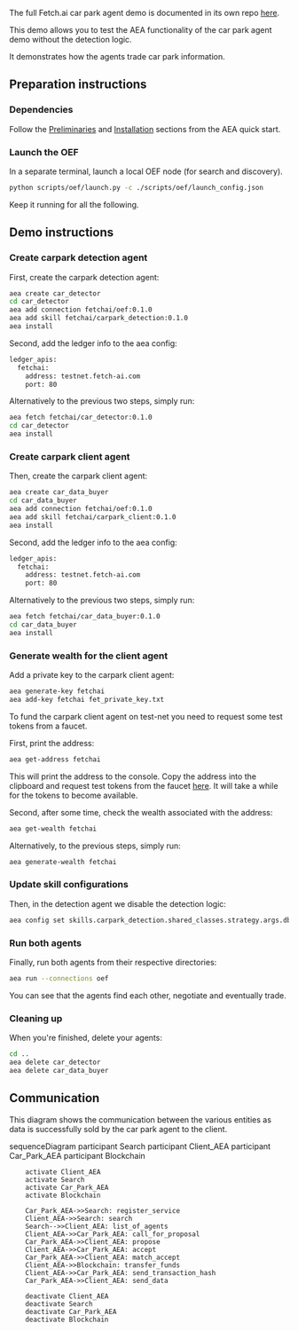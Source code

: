 The full Fetch.ai car park agent demo is documented in its own repo [here](https://github.com/fetchai/carpark_agent).

This demo allows you to test the AEA functionality of the car park agent demo without the detection logic.

It demonstrates how the agents trade car park information.


## Preparation instructions

### Dependencies

Follow the <a href="../quickstart/#preliminaries">Preliminaries</a> and <a href="../quickstart/#installation">Installation</a> sections from the AEA quick start.

### Launch the OEF

In a separate terminal, launch a local OEF node (for search and discovery).
``` bash
python scripts/oef/launch.py -c ./scripts/oef/launch_config.json
```

Keep it running for all the following.


## Demo instructions

### Create carpark detection agent

First, create the carpark detection agent:
``` bash
aea create car_detector
cd car_detector
aea add connection fetchai/oef:0.1.0
aea add skill fetchai/carpark_detection:0.1.0
aea install
```

Second, add the ledger info to the aea config:
``` bash
ledger_apis:
  fetchai:
    address: testnet.fetch-ai.com
    port: 80
```

Alternatively to the previous two steps, simply run:
``` bash
aea fetch fetchai/car_detector:0.1.0
cd car_detector
aea install
```

### Create carpark client agent

Then, create the carpark client agent:
``` bash
aea create car_data_buyer
cd car_data_buyer
aea add connection fetchai/oef:0.1.0
aea add skill fetchai/carpark_client:0.1.0
aea install
```

Second, add the ledger info to the aea config:
``` bash
ledger_apis:
  fetchai:
    address: testnet.fetch-ai.com
    port: 80
```

Alternatively to the previous two steps, simply run:
``` bash
aea fetch fetchai/car_data_buyer:0.1.0
cd car_data_buyer
aea install
```

### Generate wealth for the client agent

Add a private key to the carpark client agent:
``` bash
aea generate-key fetchai
aea add-key fetchai fet_private_key.txt
```

To fund the carpark client agent on test-net you need to request some test tokens from a faucet.

First, print the address:
``` bash
aea get-address fetchai
```

This will print the address to the console. Copy the address into the clipboard and request test tokens from the faucet [here](https://explore-testnet.fetch.ai/tokentap). It will take a while for the tokens to become available.

Second, after some time, check the wealth associated with the address:
``` bash
aea get-wealth fetchai
```

Alternatively, to the previous steps, simply run:
``` bash
aea generate-wealth fetchai
```

### Update skill configurations

Then, in the detection agent we disable the detection logic:
``` bash
aea config set skills.carpark_detection.shared_classes.strategy.args.db_is_rel_to_cwd False
```

### Run both agents

Finally, run both agents from their respective directories:
``` bash
aea run --connections oef
```

You can see that the agents find each other, negotiate and eventually trade.

### Cleaning up

When you're finished, delete your agents:
``` bash
cd ..
aea delete car_detector
aea delete car_data_buyer
```

## Communication
This diagram shows the communication between the various entities as data is successfully sold by the car park agent to the client. 

<div class="mermaid">
    sequenceDiagram
        participant Search
        participant Client_AEA
        participant Car_Park_AEA
        participant Blockchain
    
        activate Client_AEA
        activate Search
        activate Car_Park_AEA
        activate Blockchain
        
        Car_Park_AEA->>Search: register_service
        Client_AEA->>Search: search
        Search-->>Client_AEA: list_of_agents
        Client_AEA->>Car_Park_AEA: call_for_proposal
        Car_Park_AEA->>Client_AEA: propose
        Client_AEA->>Car_Park_AEA: accept
        Car_Park_AEA->>Client_AEA: match_accept
        Client_AEA->>Blockchain: transfer_funds
        Client_AEA->>Car_Park_AEA: send_transaction_hash
        Car_Park_AEA->>Client_AEA: send_data
        
        deactivate Client_AEA
        deactivate Search
        deactivate Car_Park_AEA
        deactivate Blockchain
</div>

<br />



